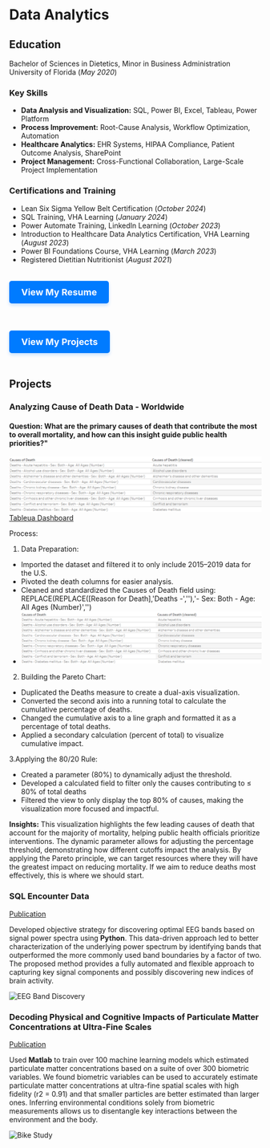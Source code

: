 # Data Analytics

## Education	        		
Bachelor of Sciences in Dietetics, Minor in Business Administration
  University of Florida (_May 2020_)

### Key Skills
- **Data Analysis and Visualization:** SQL, Power BI, Excel, Tableau, Power Platform
- **Process Improvement:** Root-Cause Analysis, Workflow Optimization, Automation
- **Healthcare Analytics:** EHR Systems, HIPAA Compliance, Patient Outcome Analysis, SharePoint
- **Project Management:** Cross-Functional Collaboration, Large-Scale Project Implementation

### Certifications and Training
- Lean Six Sigma Yellow Belt Certification (_October 2024_)
- SQL Training, VHA Learning (_January 2024_)
- Power Automate Training, LinkedIn Learning (_October 2023_)
- Introduction to Healthcare Data Analytics Certification, VHA Learning (_August 2023_)
- Power BI Foundations Course, VHA Learning (_March 2023_)
- Registered Dietitian Nutritionist (_August 2021_)


<style>
    .button {
        display: inline-block;
        padding: 12px 24px;
        font-size: 18px;
        font-weight: bold;
        color: white;
        background-color: #007bff;
        text-decoration: none;
        border-radius: 5px;
        transition: background-color 0.3s, transform 0.3s, box-shadow 0.3s;
        box-shadow: 0px 4px 6px rgba(0, 123, 255, 0.2);
        margin: 20px 0;
    }

    .button:hover {
        background-color: #0056b3;
        transform: translateY(-3px);
        box-shadow: 0px 6px 10px rgba(0, 123, 255, 0.3);
    }

    .button:active {
        background-color: #003366;
        transform: translateY(0);
        box-shadow: 0px 4px 6px rgba(0, 123, 255, 0.2);
    }
</style>

<a href="https://sydniliotta.github.io/portfolio/resume/" class="button">View My Resume</a>

<a href="https://sydniliotta.github.io/projects/" class="button">View My Projects</a>



## Projects
### Analyzing Cause of Death Data - Worldwide
#### Question: What are the primary causes of death that contribute the most to overall mortality, and how can this insight guide public health priorities?"
![Cleaning Data](/images/cause%20of%20death%20data%20cleaning.png)
[Tableua Dashboard](https://public.tableau.com/views/TopCausesofDeath-Pareto/TopCausesofDeath-Pareto?:language=en-US&publish=yes&:sid=&:redirect=auth&:display_count=n&:origin=viz_share_link)

Process:
1. Data Preparation:
  - Imported the dataset and filtered it to only include 2015–2019 data for the U.S.
  - Pivoted the death columns for easier analysis.
  - Cleaned and standardized the Causes of Death field using: REPLACE(REPLACE([Reason for Death],'Deaths -',''),'- Sex: Both - Age: All Ages (Number)','')
  - ![Cleaning Data](/images/cause%20of%20death%20data%20cleaning.png)

2. Building the Pareto Chart:
  - Duplicated the Deaths measure to create a dual-axis visualization.
  - Converted the second axis into a running total to calculate the cumulative percentage of deaths.
  - Changed the cumulative axis to a line graph and formatted it as a percentage of total deaths.
  - Applied a secondary calculation (percent of total) to visualize cumulative impact.

  3.Applying the 80/20 Rule:
  - Created a parameter (80%) to dynamically adjust the threshold.
  - Developed a calculated field to filter only the causes contributing to ≤ 80% of total deaths
  - Filtered the view to only display the top 80% of causes, making the visualization more focused and impactful.

**Insights:** This visualization highlights the few leading causes of death that account for the majority of mortality, helping public health officials prioritize interventions. The dynamic parameter allows for adjusting the percentage threshold, demonstrating how different cutoffs impact the analysis.
By applying the Pareto principle, we can target resources where they will have the greatest impact on reducing mortality. If we aim to reduce deaths most effectively, this is where we should start.



### SQL Encounter Data 
[Publication](https://www.mdpi.com/1424-8220/22/8/3048)

Developed objective strategy for discovering optimal EEG bands based on signal power spectra using **Python**. This data-driven approach led to better characterization of the underlying power spectrum by identifying bands that outperformed the more commonly used band boundaries by a factor of two. The proposed method provides a fully automated and flexible approach to capturing key signal components and possibly discovering new indices of brain activity.

![EEG Band Discovery](/assets/img/eeg_band_discovery.jpeg)

### Decoding Physical and Cognitive Impacts of Particulate Matter Concentrations at Ultra-Fine Scales
[Publication](https://www.mdpi.com/1424-8220/22/11/4240)

Used **Matlab** to train over 100 machine learning models which estimated particulate matter concentrations based on a suite of over 300 biometric variables. We found biometric variables can be used to accurately estimate particulate matter concentrations at ultra-fine spatial scales with high fidelity (r2 = 0.91) and that smaller particles are better estimated than larger ones. Inferring environmental conditions solely from biometric measurements allows us to disentangle key interactions between the environment and the body.

![Bike Study](/assets/img/bike_study.jpeg)

